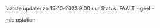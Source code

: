 laatste update: 
zo 15-10-2023  9:00   uur 
Status: FAALT - geel - 
<div class="service Y">microstation</div>